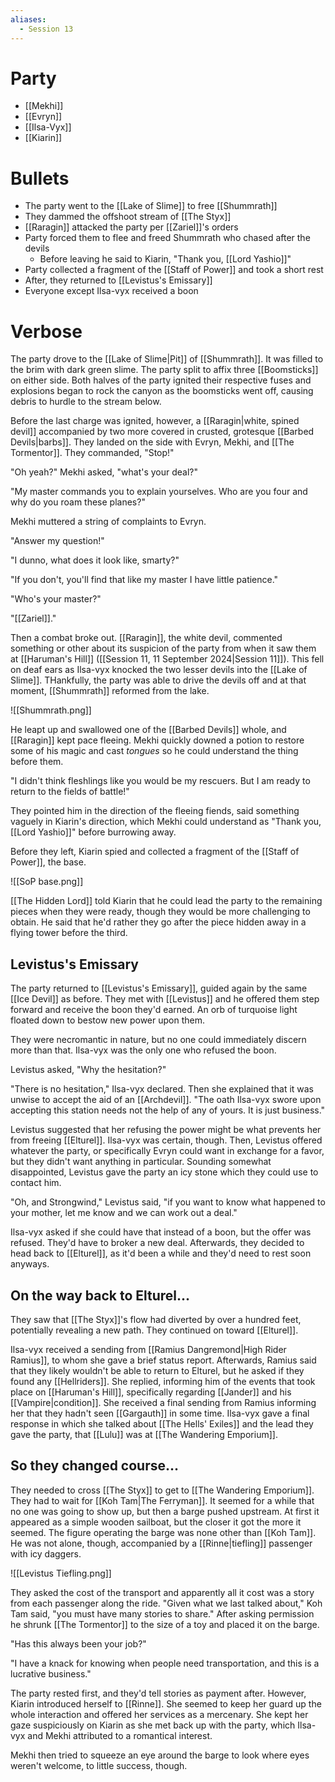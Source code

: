```yaml
---
aliases:
  - Session 13
---
```

# Party
- [[Mekhi]]
- [[Evryn]]
- [[Ilsa-Vyx]]
- [[Kiarin]]
# Bullets
- The party went to the [[Lake of Slime]] to free [[Shummrath]]
- They dammed the offshoot stream of [[The Styx]]
- [[Raragin]] attacked the party per [[Zariel]]'s orders
- Party forced them to flee and freed Shummrath who chased after the devils
	- Before leaving he said to Kiarin, "Thank you, [[Lord Yashio]]"
- Party collected a fragment of the [[Staff of Power]] and took a short rest
- After, they returned to [[Levistus's Emissary]]
- Everyone except Ilsa-vyx received a boon
# Verbose
The party drove to the [[Lake of Slime|Pit]] of [[Shummrath]]. It was filled to the brim with dark green slime. The party split to affix three [[Boomsticks]] on either side. Both halves of the party ignited their respective fuses and explosions began to rock the canyon as the boomsticks went off, causing debris to hurdle to the stream below.

Before the last charge was ignited, however, a [[Raragin|white, spined devil]] accompanied by two more covered in crusted, grotesque [[Barbed Devils|barbs]]. They landed on the side with Evryn, Mekhi, and [[The Tormentor]]. They commanded, "Stop!"

"Oh yeah?" Mekhi asked, "what's your deal?"

"My master commands you to explain yourselves. Who are you four and why do you roam these planes?"

Mekhi muttered a string of complaints to Evryn.

"Answer my question!"

"I dunno, what does it look like, smarty?"

"If you don't, you'll find that like my master I have little patience."

"Who's your master?"

"[[Zariel]]."

Then a combat broke out. [[Raragin]], the white devil, commented something or other about its suspicion of the party from when it saw them at [[Haruman's Hill]] ([[Session 11, 11 September 2024|Session 11]]). This fell on deaf ears as Ilsa-vyx knocked the two lesser devils into the [[Lake of Slime]]. THankfully, the party was able to drive the devils off and at that moment, [[Shummrath]] reformed from the lake.

![[Shummrath.png]]

He leapt up and swallowed one of the [[Barbed Devils]] whole, and [[Raragin]] kept pace fleeing. Mekhi quickly downed a potion to restore some of his magic and cast *tongues* so he could understand the thing before them.

"I didn't think fleshlings like you would be my rescuers. But I am ready to return to the fields of battle!"

They pointed him in the direction of the fleeing fiends, said something vaguely in Kiarin's direction, which Mekhi could understand as "Thank you, [[Lord Yashio]]" before burrowing away.

Before they left, Kiarin spied and collected a fragment of the [[Staff of Power]], the base.

![[SoP base.png]]

[[The Hidden Lord]] told Kiarin that he could lead the party to the remaining pieces when they were ready, though they would be more challenging to obtain. He said that he'd rather they go after the piece hidden away in a flying tower before the third.
## Levistus's Emissary
The party returned to [[Levistus's Emissary]], guided again by the same [[Ice Devil]] as before. They met with [[Levistus]] and he offered them step forward and receive the boon they'd earned. An orb of turquoise light floated down to bestow new power upon them.

They were necromantic in nature, but no one could immediately discern more than that. Ilsa-vyx was the only one who refused the boon.

Levistus asked, "Why the hesitation?"

"There is no hesitation," Ilsa-vyx declared. Then she explained that it was unwise to accept the aid of an [[Archdevil]]. "The oath Ilsa-vyx swore upon accepting this station needs not the help of any of yours. It is just business."

Levistus suggested that her refusing the power might be what prevents her from freeing [[Elturel]]. Ilsa-vyx was certain, though. Then, Levistus offered whatever the party, or specifically Evryn could want in exchange for a favor, but they didn't want anything in particular. Sounding somewhat disappointed, Levistus gave the party an icy stone which they could use to contact him.

"Oh, and Strongwind," Levistus said, "if you want to know what happened to your mother, let me know and we can work out a deal."

Ilsa-vyx asked if she could have that instead of a boon, but the offer was refused. They'd have to broker a new deal. Afterwards, they decided to head back to [[Elturel]], as it'd been a while and they'd need to rest soon anyways.
## On the way back to Elturel...
They saw that [[The Styx]]'s flow had diverted by over a hundred feet, potentially revealing a new path. They continued on toward [[Elturel]].

Ilsa-vyx received a sending from [[Ramius Dangremond|High Rider Ramius]], to whom she gave a brief status report. Afterwards, Ramius said that they likely wouldn't be able to return to Elturel, but he asked if they found any [[Hellriders]]. She replied, informing him of the events that took place on [[Haruman's Hill]], specifically regarding [[Jander]] and his [[Vampire|condition]]. She received a final sending from Ramius informing her that they hadn't seen [[Gargauth]] in some time. Ilsa-vyx gave a final response in which she talked about [[The Hells' Exiles]] and the lead they gave the party, that [[Lulu]] was at [[The Wandering Emporium]].
## So they changed course...
They needed to cross [[The Styx]] to get to [[The Wandering Emporium]]. They had to wait for [[Koh Tam|The Ferryman]]. It seemed for a while that no one was going to show up, but then a barge pushed upstream. At first it appeared as a simple wooden sailboat, but the closer it got the more it seemed. The figure operating the barge was none other than [[Koh Tam]]. He was not alone, though, accompanied by a [[Rinne|tiefling]] passenger with icy daggers.

![[Levistus Tiefling.png]]

They asked the cost of the transport and apparently all it cost was a story from each passenger along the ride. "Given what we last talked about," Koh Tam said, "you must have many stories to share." After asking permission he shrunk [[The Tormentor]] to the size of a toy and placed it on the barge.

"Has this always been your job?"

"I have a knack for knowing when people need transportation, and this is a lucrative business."

The party rested first, and they'd tell stories as payment after. However, Kiarin introduced herself to [[Rinne]]. She seemed to keep her guard up the whole interaction and offered her services as a mercenary. She kept her gaze suspiciously on Kiarin as she met back up with the party, which Ilsa-vyx and Mekhi attributed to a romantical interest.

Mekhi then tried to squeeze an eye around the barge to look where eyes weren't welcome, to little success, though.